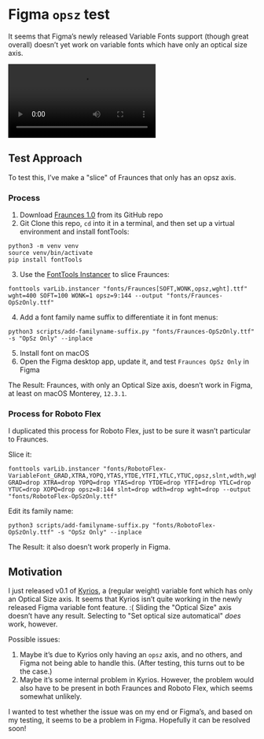 # Figma `opsz` test

It seems that Figma’s newly released Variable Fonts support (though great overall) doesn’t yet work on variable fonts which have only an optical size axis.

![video of the issue](result/screencap-2022_05_11.mp4)

## Test Approach

To test this, I’ve make a "slice" of Fraunces that only has an opsz axis. 

### Process

1. Download [Fraunces 1.0](https://github.com/undercasetype/Fraunces/releases/tag/1.000) from its GitHub repo
2. Git Clone this repo, `cd` into it in a terminal, and then set up a virtual environment and install fontTools:


```
python3 -m venv venv
source venv/bin/activate
pip install fontTools
```


3. Use the [FontTools Instancer](https://fonttools.readthedocs.io/en/latest/varLib/instancer.html) to slice Fraunces:

```
fonttools varLib.instancer "fonts/Fraunces[SOFT,WONK,opsz,wght].ttf" wght=400 SOFT=100 WONK=1 opsz=9:144 --output "fonts/Fraunces-OpSzOnly.ttf"
```

4. Add a font family name suffix to differentiate it in font menus: 

```
python3 scripts/add-familyname-suffix.py "fonts/Fraunces-OpSzOnly.ttf" -s "OpSz Only" --inplace
```

5. Install font on macOS
6. Open the Figma desktop app, update it, and test `Fraunces OpSz Only` in Figma

The Result: Fraunces, with only an Optical Size axis, doesn’t work in Figma, at least on macOS Monterey, `12.3.1`.

### Process for Roboto Flex

I duplicated this process for Roboto Flex, just to be sure it wasn’t particular to Fraunces.

Slice it:

```
fonttools varLib.instancer "fonts/RobotoFlex-VariableFont_GRAD,XTRA,YOPQ,YTAS,YTDE,YTFI,YTLC,YTUC,opsz,slnt,wdth,wght.ttf" GRAD=drop XTRA=drop YOPQ=drop YTAS=drop YTDE=drop YTFI=drop YTLC=drop YTUC=drop XOPQ=drop opsz=8:144 slnt=drop wdth=drop wght=drop --output "fonts/RobotoFlex-OpSzOnly.ttf"
```

Edit its family name:
```
python3 scripts/add-familyname-suffix.py "fonts/RobotoFlex-OpSzOnly.ttf" -s "OpSz Only" --inplace
```

The Result: it also doesn’t work properly in Figma.

## Motivation

I just released v0.1 of [Kyrios](https://kyrios.arrowtype.com), a (regular weight) variable font which has only an Optical Size axis. It seems that Kyrios isn’t quite working in the newly released Figma variable font feature. :( Sliding the "Optical Size" axis doesn’t have any result. Selecting to "Set optical size automatical" *does* work, however.

Possible issues:
1. Maybe it’s due to Kyrios only having an `opsz` axis, and no others, and Figma not being able to handle this. (After testing, this turns out to be the case.)
2. Maybe it’s some internal problem in Kyrios. However, the problem would also have to be present in both Fraunces and Roboto Flex, which seems somewhat unlikely.

I wanted to test whether the issue was on my end or Figma’s, and based on my testing, it seems to be a problem in Figma. Hopefully it can be resolved soon!
